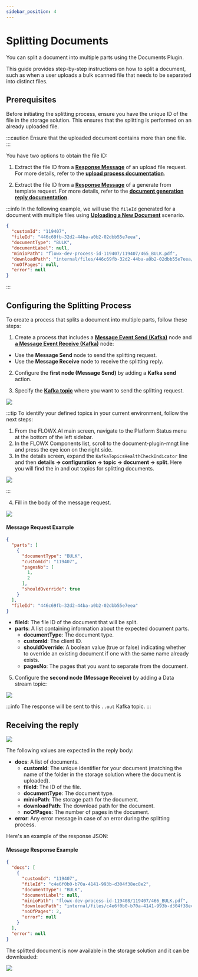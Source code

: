 ```yaml
---
sidebar_position: 4
---
```


# Splitting Documents

You can split a document into multiple parts using the Documents Plugin.

This guide provides step-by-step instructions on how to split a document, such as when a user uploads a bulk scanned file that needs to be separated into distinct files.

## Prerequisites

Before initiating the splitting process, ensure you have the unique ID of the file in the storage solution. This ensures that the splitting is performed on an already uploaded file.

:::caution
Ensure that the uploaded document contains more than one file.
:::

You have two options to obtain the file ID:

1. Extract the file ID from a [**Response Message**](./uploading-a-new-document.md#response-message-example-1) of an upload file request. For more details, refer to the [**upload process documentation**](uploading-a-new-document.md).

2. Extract the file ID from a [**Response Message**](./generate-docs-based-on-templates/generating-from-html-templates.md#receiving-the-document-generation-reply) of a generate from template request. For more details, refer to the [**document generation reply documentation**](./generate-docs-based-on-templates/generating-from-html-templates.md).


:::info
In the following example, we will use the `fileId` generated for a document with multiple files using [<u>**Uploading a New Document**</u>](./uploading-a-new-document.md) scenario.

```json
{
  "customId": "119407",
  "fileId": "446c69fb-32d2-44ba-a0b2-02dbb55e7eea",
  "documentType": "BULK",
  "documentLabel": null,
  "minioPath": "flowx-dev-process-id-119407/119407/465_BULK.pdf",
  "downloadPath": "internal/files/446c69fb-32d2-44ba-a0b2-02dbb55e7eea/download",
  "noOfPages": null,
  "error": null
}

```
:::

## Configuring the Splitting Process

To create a process that splits a document into multiple parts, follow these steps:

1. Create a process that includes a [**Message Event Send (Kafka)**](../../../../../building-blocks/node/message-send-received-task-node.md#configuring-a-message-send-task-node) node and [**a Message Event Receive (Kafka)**](../../../../../building-blocks/node/message-send-received-task-node.md#configuring-a-message-receive-task-node) node:

* Use the **Message Send** node to send the splitting request.
* Use the **Message Receive** node to receive the splitting reply.

2. Configure the **first node (Message Send)** by adding a **Kafka send** action.

3. Specify the [**Kafka topic**](../../../plugins-setup-guide/documents-plugin-setup/documents-plugin-setup.md#kafka-configuration) where you want to send the splitting request.

![](https://s3.eu-west-1.amazonaws.com/docx.flowx.ai/platform-deep-dive/kafka_split_topic.png)

:::tip
To identify your defined topics in your current environment, follow the next steps:

1. From the FLOWX.AI main screen, navigate to the Platform Status menu at the bottom of the left sidebar.
2. In the FLOWX Components list, scroll to the document-plugin-mngt line and press the eye icon on the right side.
3. In the details screen, expand the `KafkaTopicsHealthCheckIndicator` line and then **details → configuration → topic → document → split**. Here you will find the in and out topics for splitting documents.

![](https://s3.eu-west-1.amazonaws.com/docx.flowx.ai/release34/kafka_topics_split.png)

:::

4. Fill in the body of the message request.

![](https://s3.eu-west-1.amazonaws.com/docx.flowx.ai/release34/split_kafka_action.png)

#### Message Request Example

```json
{
  "parts": [
    {
      "documentType": "BULK",
      "customId": "119407",
      "pagesNo": [
        1,
        2
      ],
      "shouldOverride": true
    }
  ],
  "fileId": "446c69fb-32d2-44ba-a0b2-02dbb55e7eea"
}
```

* **fileId**: The file ID of the document that will be split.
* **parts**: A list containing information about the expected document parts.
  * **documentType**: The document type.
  * **customId**: The client ID.
  * **shouldOverride**: A boolean value (true or false) indicating whether to override an existing document if one with the same name already exists.
  * **pagesNo**: The pages that you want to separate from the document.


5. Configure the **second node (Message Receive)** by adding a Data stream topic:

![](https://s3.eu-west-1.amazonaws.com/docx.flowx.ai/release34/split_response_kafka.png)

:::info
The response will be sent to this `..out` Kafka topic.
:::

## Receiving the reply

![](https://s3.eu-west-1.amazonaws.com/docx.flowx.ai/release34/split_response.png)

The following values are expected in the reply body:

* **docs**: A list of documents.
  * **customId**: The unique identifier for your document (matching the name of the folder in the storage solution where the document is uploaded).
  * **fileId**: The ID of the file.
  * **documentType**: The document type.
  * **minioPath**: The storage path for the document.
  * **downloadPath**: The download path for the document.
  * **noOfPages**: The number of pages in the document.
* **error**: Any error message in case of an error during the splitting process.

Here's an example of the response JSON:

#### Message Response Example

```json
{
  "docs": [
    {
      "customId": "119407",
      "fileId": "c4e6f0b0-b70a-4141-993b-d304f38ec8e2",
      "documentType": "BULK",
      "documentLabel": null,
      "minioPath": "flowx-dev-process-id-119408/119407/466_BULK.pdf",
      "downloadPath": "internal/files/c4e6f0b0-b70a-4141-993b-d304f38ec8e2/download",
      "noOfPages": 2,
      "error": null
    }
  ],
  "error": null
}
```


The splitted document is now available in the storage solution and it can be downloaded:

![](https://s3.eu-west-1.amazonaws.com/docx.flowx.ai/release34/2024-01-30%2013.39.35.gif)